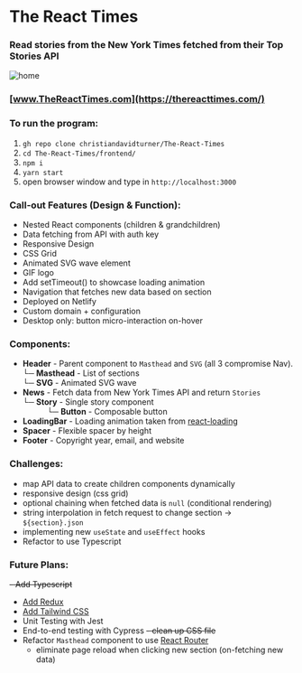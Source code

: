 # The React Times

### Read stories from the New York Times fetched from their Top Stories API

![home](https://user-images.githubusercontent.com/26611339/109046041-4f2c1280-76a2-11eb-85fb-20be1e8502e4.gif)

### [www.TheReactTimes.com](https://thereacttimes.com/)

### To run the program:

1. `gh repo clone christiandavidturner/The-React-Times`
2. `cd The-React-Times/frontend/`
3. `npm i`
4. `yarn start`
5. open browser window and type in `http://localhost:3000`

### Call-out Features (Design & Function):

- Nested React components (children & grandchildren)
- Data fetching from API with auth key
- Responsive Design
- CSS Grid
- Animated SVG wave element
- GIF logo
- Add setTimeout() to showcase loading animation
- Navigation that fetches new data based on section
- Deployed on Netlify
- Custom domain + configuration
- Desktop only: button micro-interaction on-hover

### Components:

- **Header** - Parent component to `Masthead` and `SVG` (all 3 compromise Nav). <br/>
  └─ **Masthead** - List of sections<br/>
  └─ **SVG** - Animated SVG wave<br/>
- **News** - Fetch data from New York Times API and return `Stories` <br/>
  └─ **Story** - Single story component<br/>
  &nbsp;&nbsp;&nbsp;&nbsp;&nbsp;&nbsp;&nbsp;&nbsp;&nbsp;&nbsp;&nbsp;└─ **Button** - Composable button
- **LoadingBar** - Loading animation taken from [react-loading](https://www.npmjs.com/package/react-loading)
- **Spacer** - Flexible spacer by height
- **Footer** - Copyright year, email, and website

### Challenges:

- map API data to create children components dynamically
- responsive design (css grid)
- optional chaining when fetched data is `null` (conditional rendering)
- string interpolation in fetch request to change section -> `${section}.json`
- implementing new `useState` and `useEffect` hooks
- Refactor to use Typescript

### Future Plans:

~~- Add Typescript~~
- [Add Redux](https://redux-toolkit.js.org/introduction/getting-started#an-existing-app)
- [Add Tailwind CSS](https://tailwindcss.com/docs/guides/create-react-app)
- Unit Testing with Jest
- End-to-end testing with Cypress
~~- clean up CSS file~~
- Refactor `Masthead` component to use [React Router](https://reactrouter.com/web/guides/quick-start)
  - eliminate page reload when clicking new section (on-fetching new data)
